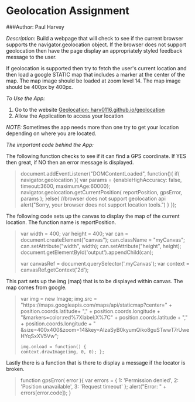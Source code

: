 # Geolocation Assignment

###Author: Paul Harvey

*Description:* Build a webpage that will check to see if the current browser supports 
the navigator.geolocation object. If the browser does not support geolocation then have 
the page display an appropriately styled feedback message to the user.

If geolocation is supported then try to fetch the user's current location and then load 
a google STATIC map that includes a marker at the center of the map. The map image should 
be loaded at zoom level 14. The map image should be 400px by 400px. 

*To Use the App:* 
1. Go to the website  [Geolocation: harv0116.github.io/geolocation](harv0116.github.io/geolocation "Geolocation")
2. Allow the Application to access your location

*NOTE:* Sometimes the app needs more than one try to get your location depending on where 
you are located.

*The important code behind the App:*

The following function checks to see if it can find a GPS coordinate.  If YES then great,
if NO then an error message is displayed.

<blockquote>
document.addEventListener("DOMContentLoaded", function(){
    if( navigator.geolocation ){ 
        var params = {enableHighAccuracy: false, timeout:3600, maximumAge:60000};
        navigator.geolocation.getCurrentPosition( reportPosition, gpsError, params ); 
    }else{
        //browser does not support geolocation api
        alert("Sorry, your browser does not support location tools.")
    }
});
</blockquote>

The following code sets up the canvas to display the map of the current location.
The function name is reportPosition.

<blockquote>
var width = 400;
var height = 400;
var can = document.createElement("canvas");
can.className = "myCanvas";
can.setAttribute("width", width); 
can.setAttribute("height", height); 
document.getElementById('output').appendChild(can);
  
var canvasRef = document.querySelector('.myCanvas');
var context = canvasRef.getContext('2d');
</blockquote>

This part sets up the img (map) that is to be displayed within canvas.
The map comes from google.

<blockquote>
  	var img = new Image;
  	img.src = &quot;https://maps.googleapis.com/maps/api/staticmap?center=&quot; + 
  	position.coords.latitude+ "," + position.coords.longitude + 
  	"&markers=color:red%7Xlabel:X%7C" + position.coords.latitude + "," + 
  	position.coords.longitude + " &size=400x400&zoom=14&key=AIzaSyB0kyumQiko8guSTwwT7rUweHYqSxXV5Vw";
  
   	img.onload = function() {
    context.drawImage(img, 0, 0); };
</blockquote>

Lastly there is a function that is there to display a message if the locator is broken.

<blockquote>
function gpsError( error ){   
  	var errors = {
    	1: 'Permission denied',
    	2: 'Position unavailable',
    	3: 'Request timeout'
  	};
  	alert("Error: " + errors[error.code]);
}
</blockquote>
